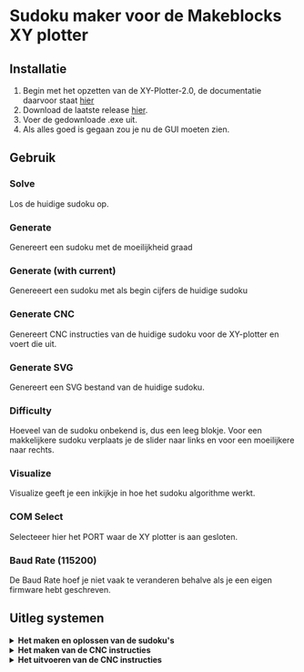 # Sudoku maker voor de Makeblocks XY plotter

## Installatie

1. Begin met het opzetten van de XY-Plotter-2.0, de documentatie daarvoor staat [hier](https://github.com/Makeblock-official/XY-Plotter-2.0)
1. Download de laatste release [hier](https://github.com/svrem/XY-plotter-GUI/releases).
1. Voer de gedownloade .exe uit.
1. Als alles goed is gegaan zou je nu de GUI moeten zien.

## **Gebruik**

### **Solve**

Los de huidige sudoku op.

### **Generate**

Genereert een sudoku met de moeilijkheid graad

### **Generate (with current)**

Genereeert een sudoku met als begin cijfers de huidige sudoku

### **Generate CNC**

Genereert CNC instructies van de huidige sudoku voor de XY-plotter en voert die uit.

### **Generate SVG**

Genereert een SVG bestand van de huidige sudoku.

### **Difficulty**

Hoeveel van de sudoku onbekend is, dus een leeg blokje. Voor een makkelijkere sudoku verplaats je de slider naar links en voor een moeilijkere naar rechts.

### **Visualize**

Visualize geeft je een inkijkje in hoe het sudoku algorithme werkt.

### **COM Select**

Selecteeer hier het PORT waar de XY plotter is aan gesloten.

### **Baud Rate (115200)**

De Baud Rate hoef je niet vaak te veranderen behalve als je een eigen firmware hebt geschreven.

## Uitleg systemen

<details><summary><strong>Het maken en oplossen van de sudoku's</strong></summary>

Voor het oplossen van sudoku's is het eerste wat je nodig hebt een functie die voor een specifiek vakje de mogelijke opties kan vinden. Dit doe je door alle cijfers van de column, de rij en het 3x3 vak te vinden waar het vakje zich in bevindt.

```js
// Check de column en verwijder de gevonden nummers van de huidige mogelijkheden (begint met een lijst van 1 tot 9)

function check_column(loc, state, sudoku) {
  sudoku[loc].forEach((value) => {
    if (value === 0) return;

    const index = state.indexOf(value);
    if (index !== -1) {
      state.splice(index, 1);
    }
  });

  return state;
}
```

```js
// Check de rij en verwijder de gevonden nummers van de huidige mogelijkheden

function check_row(loc, state, sudoku) {
  for (let column = 0; column < 9; column++) {
    const value = sudoku[column][loc];
    if (value === 0) continue;

    const index = state.indexOf(value);
    if (index !== -1) {
      state.splice(index, 1);
    }
  }

  return state;
}
```

```js
// Check het grote 3x3 vakje en verwijder de gevonden nummers van de huidige mogelijkheden

function check_cell(loc, state, sudoku) {
  const cell_col = Math.floor(loc[0] / 3) * 3;
  const cell_row = Math.floor(loc[1] / 3) * 3;

  for (let column = cell_col; column < cell_col + 3; column++) {
    for (let row = cell_row; row < cell_row + 3; row++) {
      const value = sudoku[column][row];
      if (value === 0) continue;

      const index = state.indexOf(value);
      if (index !== -1) {
        state.splice(index, 1);
      }
    }
  }

  return state;
}
```

Deze functies gebruik je door ze aan elkaar te verbinden op deze manier:

```js
function find_possibilities(column, row) {
  let state = [1, 2, 3, 4, 5, 6, 7, 8, 9];
  state = check_column(column, state, sudoku);
  state = check_row(row, state, sudoku);
  state = check_cell([column, row], state, sudoku);
  return state;
}
```

Voor het oplos algorithme zou ik je willen verwijzen naar [deze site](https://iq.opengenus.org/backtracking-sudoku/), omdat het een geweldige en diepgaande uitleg geeft over een soortgelijk algorithme dat in dit project wordt gebruikt.

Als je dit algorithme hebt dan is het relatief makkelijk om een sudoku te genereren. Je begint met een lege sudoku en zet de eerste rij naar een willekeurige sequentie van nummers van 1 tot 9 (bijv. 4,3,5,2,1,7,6,8,9). Daarna los je de sudoku op en verwijder je een gegeven percentage van nummers. Stel je genereert sudoku's zonder het verwijderen van vakjes het je al 9! (of 362880) mogelijke sudoku's.

</details>

<details><summary><strong>Het maken van de CNC instructies</strong></summary>
Voor het maken van de sudoku's hebben we maar twee instructie codes nodig:

- <strong>G28</strong>: Ga terug naar het begin.
- <strong>G1 X Y</strong>: Ga naar de gegeven locatie.

Het genereren van het rooster is vrij simpel.

- Eerste gaan we helemaal omhoog, één vlak lengte opzij, dan weer helemaal omlaag en dan weer één vlak lengte opzij. Dit doen we tot aan het einde van het rooster.
- Dan gaan we weer terug naar het begin.
- En dan ten slot gaan we helemaal opzij, één vlak lengte omhoog, dan weer helemaal terug opzij en dan weer één vlak lengte omhoog. Wederom doen we dit totdat we het einde van het vlak hebben bereikt.

Dit ziet er dan zo uit:

![Grid](https://github.com/svrem/XY-plotter-GUI/blob/63bbc018dc135fd4cec4c5894b0082688bbd015d/images/grid.gif?raw=true)

Om de cijfers in de sudoku te zetten gaan we eerst naar het gekozen vakje toe door over de lijnen heen te lopen zodat we niet krassen door de sudoku heen zetten. Als we zijn aan gekomen bij het vakje zetten we het nummer neer. Belangerijk is dat we weer exact hetzelfde pad terug nemen om zeker te zijn dat we niet de sudoku krassen. Na dit proces kunnen we weer verder bewegen naar het volgende vakje.

Het hele proces ziet er dan zo uit:

![Het heel proces](https://github.com/svrem/XY-plotter-GUI/blob/63bbc018dc135fd4cec4c5894b0082688bbd015d/images/whole_proces.gif?raw=true)

Nadat we de sudoku en de instructies hebben gegenereert (wat in de meeste gevallen niet langer duurt dan een paar milliseconde) kunnen we deze nu uitvoeren op de XY-plotter

Voor als je je eigen instructies wilt testen kan je dit <a href="https://github.com/svrem/XYplotter-sudoku-maker/blob/master/visualizer.py">script</a> gebruiken.

</details>

<details><summary><strong>Het uitvoeren van de CNC instructies</strong></summary>
Voor de communicatie met de XY-plotter gebruik ik een library genaamd <a href="https://www.npmjs.com/package/serialport">Serialport</a>. Met deze library kan je over een USB connectie verbinden met de XY-plotter.

We gaan nu één bij één langs alle instructies en sturen deze naar de XY plotter. Na elke keer dat we iets sturen wachten we op een "OK" terug van de plotter. Als we hier niet wachten voert de plotter de instructies niet meer uit.

<h3><strong>WAARSCHUWING</strong></h3>
Als je zelf ook een script wilt maken die communiceert met de plotter, wacht een paar seconde na dat je verbonden bent met de plotter voordat je de instructies stuurt. De plotter accepteert namelijk geen instructies voordat het één keer met het potlood heeft getikt. In deze tijd stuurt hij ook geen "OK" waardoor je hele programma aan het wachten is op niks, dus alsjeblieft bespaar je zelf de hoofdpijn die ik heb gehad en wacht gewoon een paar seconden.

</details>
